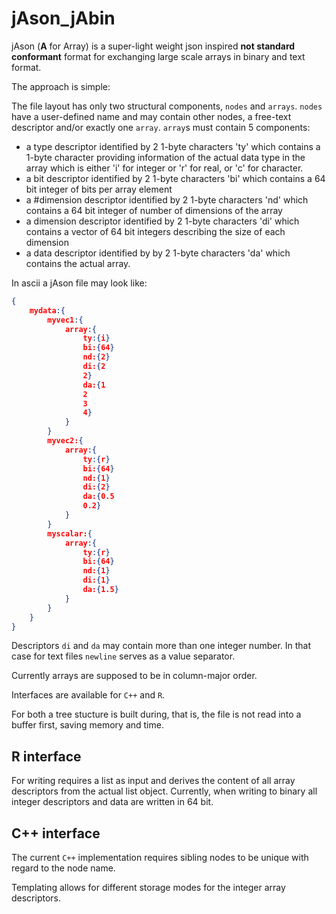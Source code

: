 # jAson_jAbin
jAson (**A** for Array) is a super-light weight json inspired **not
standard conformant** format for exchanging large scale arrays in binary and text format.

The approach is simple:

The file layout has only two structural components, `nodes` and
`arrays`. `nodes` have a user-defined name and may contain other
nodes, a free-text descriptor and/or exactly one `array`.
`array`s must contain 5 components:

* a type descriptor identified by 2 1-byte characters 'ty' which contains
  a 1-byte character providing information of the actual data type in
  the array which is either 'i' for integer or 'r' for real, or 'c'
  for character.
* a bit descriptor identified by 2 1-byte characters 'bi' which contains a
  64 bit integer of bits per array element
* a #dimension descriptor identified by 2 1-byte characters 'nd' which
  contains a 64 bit integer of number of dimensions of the array
* a dimension descriptor identified by 2 1-byte characters 'di' which
  contains a vector of 64 bit integers describing the size of each
  dimension
* a data descriptor identified by by 2 1-byte characters 'da' which
  contains the actual array.

In ascii a jAson file may look like:

```json
{
	mydata:{
		myvec1:{
			array:{
				ty:{i}
				bi:{64}
				nd:{2}
				di:{2
				2}
				da:{1
				2
				3
				4}
			}
		}
		myvec2:{
			array:{
				ty:{r}
				bi:{64}
				nd:{1}
				di:{2}
				da:{0.5
				0.2}
			}
		}
		myscalar:{
			array:{
				ty:{r}
				bi:{64}
				nd:{1}
				di:{1}
				da:{1.5}
			}
		}
	}
}
```
Descriptors `di` and `da` may contain more than one integer number. In that case for text files `newline` serves as a value separator.

Currently arrays are supposed to be in column-major order.

Interfaces are available for `C++` and `R`.

For both a tree stucture is built during, that is, the file is not read into a buffer first, saving memory and time.

## R interface

For writing requires a list as input and derives the content of all
array descriptors from the actual list object. Currently, when writing
to binary all integer descriptors and data are written in 64 bit.

## C++ interface

The current `C++` implementation requires sibling nodes to be unique with regard to the node name.

Templating allows for different storage modes for the integer array descriptors.
